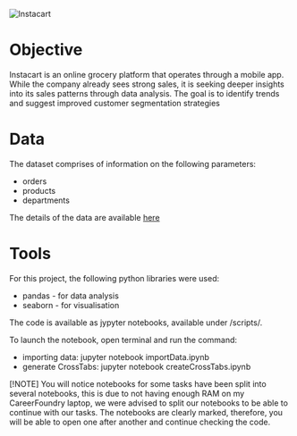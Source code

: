 ![Instacart](https://user-images.githubusercontent.com/102547117/160653282-3e74b9e2-44ab-476c-9a67-50ced669bc4b.png)

# Objective 

Instacart is an online grocery platform that operates through a mobile app. While the company already sees strong sales, it is seeking deeper insights into its sales patterns through data analysis. The goal is to identify trends and suggest improved customer segmentation strategies

# Data

The dataset comprises of information on the following parameters: 

- orders
- products
- departments

The details of the data are available [here](https://www.kaggle.com/datasets/psparks/instacart-market-basket-analysis)

# Tools

For this project, the following python libraries were used: 

- pandas - for data analysis
- seaborn - for visualisation

The code is available as jypyter notebooks, available under /scripts/. 

To launch the notebook, open terminal and run the command: 

- importing data: jupyter notebook importData.ipynb
- generate CrossTabs: jupyter notebook createCrossTabs.ipynb
  
[!NOTE]
You will notice notebooks for some tasks have been split into several notebooks, this is due to not having enough RAM on my CareerFoundry laptop, we were advised to split our notebooks to be able to continue with our tasks. The notebooks are clearly marked, therefore, you will be able to open one after another and continue checking the code. 
